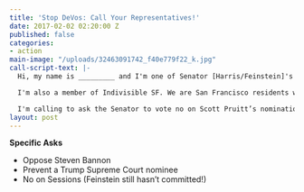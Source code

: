 ```yaml
---
title: 'Stop DeVos: Call Your Representatives!'
date: 2017-02-02 02:20:00 Z
published: false
categories:
- action
main-image: "/uploads/32463091742_f40e779f22_k.jpg"
call-script-text: |-
  Hi, my name is _________ and I'm one of Senator [Harris/Feinstein]'s constituents. My zip code is ______.

  I'm also a member of Indivisible SF. We are San Francisco residents who oppose Trump's agenda.

  I'm calling to ask the Senator to vote no on Scott Pruitt’s nomination for the EPA. I am concerned about the harm to California's environment if he were to limit our ability to regulate greenhouse gases and auto emissions. A person who doesn't agree that human activity is the primary cause of global warming isn't someone I want in charge of the EPA.
layout: post
---
```


**Specific Asks**

* Oppose Steven Bannon
* Prevent a Trump Supreme Court nominee
* No on Sessions (Feinstein still hasn’t committed!)
